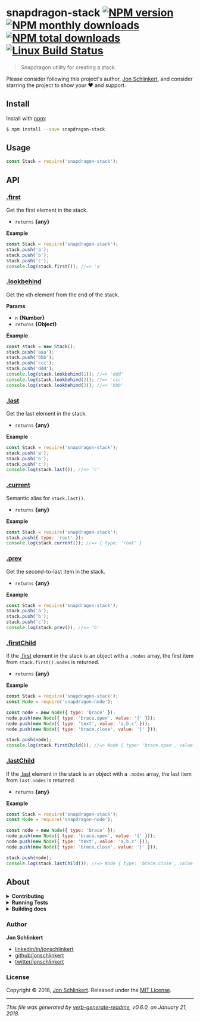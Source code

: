# snapdragon-stack [![NPM version](https://img.shields.io/npm/v/snapdragon-stack.svg?style=flat)](https://www.npmjs.com/package/snapdragon-stack) [![NPM monthly downloads](https://img.shields.io/npm/dm/snapdragon-stack.svg?style=flat)](https://npmjs.org/package/snapdragon-stack) [![NPM total downloads](https://img.shields.io/npm/dt/snapdragon-stack.svg?style=flat)](https://npmjs.org/package/snapdragon-stack) [![Linux Build Status](https://img.shields.io/travis/here-be/snapdragon-stack.svg?style=flat&label=Travis)](https://travis-ci.org/here-be/snapdragon-stack)

> Snapdragon utility for creating a stack.

Please consider following this project's author, [Jon Schlinkert](https://github.com/jonschlinkert), and consider starring the project to show your :heart: and support.

## Install

Install with [npm](https://www.npmjs.com/):

```sh
$ npm install --save snapdragon-stack
```

## Usage

```js
const Stack = require('snapdragon-stack');
```

## API

### [.first](index.js#L26)

Get the first element in the stack.

* `returns` **{any}**

**Example**

```js
const Stack = require('snapdragon-stack');
stack.push('a');
stack.push('b');
stack.push('c');
console.log(stack.first()); //=> 'a'
```

### [.lookbehind](index.js#L49)

Get the `n`th element from the end of the stack.

**Params**

* `n` **{Number}**
* `returns` **{Object}**

**Example**

```js
const stack = new Stack();
stack.push('aaa');
stack.push('bbb');
stack.push('ccc');
stack.push('ddd');
console.log(stack.lookbehind(1)); //=> 'ddd'
console.log(stack.lookbehind(2)); //=> 'ccc'
console.log(stack.lookbehind(3)); //=> 'bbb'
```

### [.last](index.js#L69)

Get the last element in the stack.

* `returns` **{any}**

**Example**

```js
const Stack = require('snapdragon-stack');
stack.push('a');
stack.push('b');
stack.push('c');
console.log(stack.last()); //=> 'c'
```

### [.current](index.js#L86)

Semantic alias for `stack.last()`.

* `returns` **{any}**

**Example**

```js
const Stack = require('snapdragon-stack');
stack.push({ type: 'root' });
console.log(stack.current()); //=> { type: 'root' }
```

### [.prev](index.js#L105)

Get the second-to-last item in the stack.

* `returns` **{any}**

**Example**

```js
const Stack = require('snapdragon-stack');
stack.push('a');
stack.push('b');
stack.push('c');
console.log(stack.prev()); //=> 'b'
```

### [.firstChild](index.js#L130)

If the [.first](#first) element in the stack is an object with a `.nodes` array, the first item from `stack.first().nodes` is returned.

* `returns` **{any}**

**Example**

```js
const Stack = require('snapdragon-stack');
const Node = require('snapdragon-node');

const node = new Node({ type: 'brace' });
node.push(new Node({ type: 'brace.open', value: '{' }));
node.push(new Node({ type: 'text', value: 'a,b,c' }));
node.push(new Node({ type: 'brace.close', value: '}' }));

stack.push(node);
console.log(stack.firstChild()); //=> Node { type: 'brace.open', value: '{' }
```

### [.lastChild](index.js#L158)

If the [.last](#last) element in the stack is an object with a `.nodes` array, the last item from `last.nodes` is returned.

* `returns` **{any}**

**Example**

```js
const Stack = require('snapdragon-stack');
const Node = require('snapdragon-node');

const node = new Node({ type: 'brace' });
node.push(new Node({ type: 'brace.open', value: '{' }));
node.push(new Node({ type: 'text', value: 'a,b,c' }));
node.push(new Node({ type: 'brace.close', value: '}' }));

stack.push(node);
console.log(stack.lastChild()); //=> Node { type: 'brace.close', value: '}' }
```

## About

<details>
<summary><strong>Contributing</strong></summary>

Pull requests and stars are always welcome. For bugs and feature requests, [please create an issue](../../issues/new).

Please read the [contributing guide](.github/contributing.md) for advice on opening issues, pull requests, and coding standards.

</details>

<details>
<summary><strong>Running Tests</strong></summary>

Running and reviewing unit tests is a great way to get familiarized with a library and its API. You can install dependencies and run tests with the following command:

```sh
$ npm install && npm test
```

</details>
<details>
<summary><strong>Building docs</strong></summary>

_(This project's readme.md is generated by [verb](https://github.com/verbose/verb-generate-readme), please don't edit the readme directly. Any changes to the readme must be made in the [.verb.md](.verb.md) readme template.)_

To generate the readme, run the following command:

```sh
$ npm install -g verbose/verb#dev verb-generate-readme && verb
```

</details>

### Author

**Jon Schlinkert**

* [linkedin/in/jonschlinkert](https://linkedin.com/in/jonschlinkert)
* [github/jonschlinkert](https://github.com/jonschlinkert)
* [twitter/jonschlinkert](https://twitter.com/jonschlinkert)

### License

Copyright © 2018, [Jon Schlinkert](https://github.com/jonschlinkert).
Released under the [MIT License](LICENSE).

***

_This file was generated by [verb-generate-readme](https://github.com/verbose/verb-generate-readme), v0.6.0, on January 21, 2018._